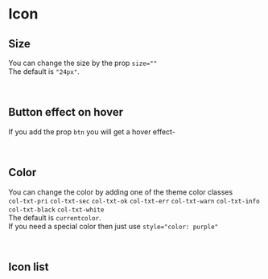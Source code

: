 
# Icon

## Size

You can change the size by the prop  `size=""`<br>
The default is `"24px"`.

<hhl-live-editor title="" htmlCode='
    <template>
    <div class="flx-row flx-wrap flx-initial flx-align-center flx-justify-start gap-6 p-10">
        <hhl-icon icon="edit" size="14px"></hhl-icon>
        <hhl-icon icon="edit"></hhl-icon>
        <hhl-icon icon="edit" size="44px"></hhl-icon>
    </div>
    </template>
'>
</hhl-live-editor>

<br>

## Button effect on hover

If you add the prop `btn` you will get a hover effect-

<hhl-live-editor title="" htmlCode='
    <template>
    <div class="flx-row flx-wrap flx-initial flx-align-center flx-justify-start gap-6 p-10">
        <hhl-icon btn icon="edit" size="14px"></hhl-icon>
        <hhl-icon btn icon="edit"></hhl-icon>
        <hhl-icon btn icon="edit" size="44px"></hhl-icon>
    </div>
    </template>
'>
</hhl-live-editor>

<br>

## Color
You can change the color by adding one of the theme color classes<br>
`col-txt-pri` `col-txt-sec` `col-txt-ok` `col-txt-err` `col-txt-warn` `col-txt-info` `col-txt-black` `col-txt-white`<br>
The default is `currentcolor`.<br>
If you need a special color then just use `style="color: purple"`

<hhl-live-editor title="" htmlCode='
    <template>
    <div class="flx-row flx-wrap flx-initial flx-align-center flx-justify-start gap-6 p-10">
        <hhl-icon icon="edit" class="col-txt-pri"></hhl-icon>
        <hhl-icon icon="edit" class="col-txt-sec"></hhl-icon>
        <hhl-icon icon="edit" class="col-txt-ok"></hhl-icon>
        <hhl-icon icon="edit" class="col-txt-err"></hhl-icon>
        <hhl-icon icon="edit" class="col-txt-warn"></hhl-icon>
        <hhl-icon icon="edit" class="col-txt-info"></hhl-icon>
        <hhl-icon icon="edit" class="col-txt-black"></hhl-icon>
        <hhl-icon icon="edit" class="col-txt-white"></hhl-icon>
        <hhl-icon icon="edit" style="color: purple"></hhl-icon>
    </div>
    </template>
'>
</hhl-live-editor>

<br>

## Icon list

<icon-list/>